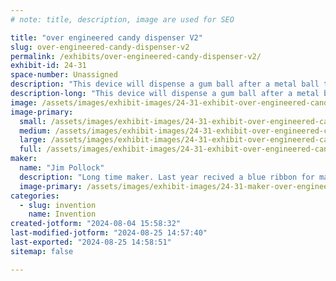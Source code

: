 ```yaml
---
# note: title, description, image are used for SEO

title: "over engineered candy dispenser V2"
slug: over-engineered-candy-dispenser-v2
permalink: /exhibits/over-engineered-candy-dispenser-v2/
exhibit-id: 24-31
space-number: Unassigned
description: "This device will dispense a gum ball after a metal ball traverses a Rube Goldberg machine"
description-long: "This device will dispense a gum ball after a metal ball traverses a Rube Goldberg machine consisting of several items including a drum, xylophone maybe a bell and a few fun thing still in the planning stages"
image: /assets/images/exhibit-images/24-31-exhibit-over-engineered-candy-dispenser-v2-commingsoon-large.png
image-primary: 
  small: /assets/images/exhibit-images/24-31-exhibit-over-engineered-candy-dispenser-v2-commingsoon-small.png
  medium: /assets/images/exhibit-images/24-31-exhibit-over-engineered-candy-dispenser-v2-commingsoon-medium.png
  large: /assets/images/exhibit-images/24-31-exhibit-over-engineered-candy-dispenser-v2-commingsoon-large.png
  full: /assets/images/exhibit-images/24-31-exhibit-over-engineered-candy-dispenser-v2-commingsoon-full.png
maker: 
  name: "Jim Pollock"
  description: "Long time maker. Last year recived a blue ribbon for maker of Merit"
  image-primary: /assets/images/exhibit-images/24-31-maker-over-engineered-candy-dispenser-v2-me-medium.jpg
categories: 
  - slug: invention
    name: Invention
created-jotform: "2024-08-04 15:58:32"
last-modified-jotform: "2024-08-25 14:57:40"
last-exported: "2024-08-25 14:58:51"
sitemap: false

---
```

